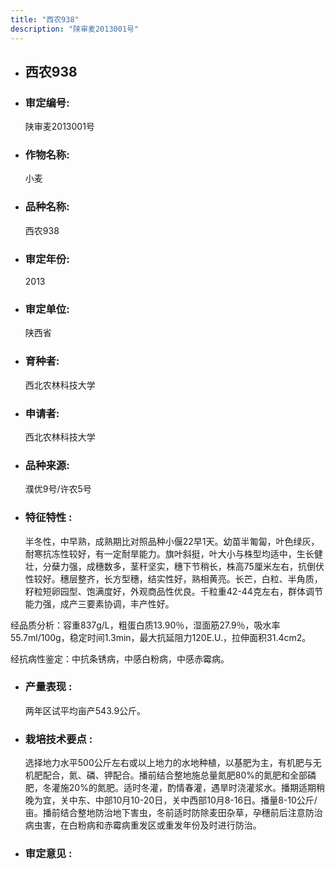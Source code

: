 ```yaml
---
title: "西农938"
description: "陕审麦2013001号"
---
```

* ## 西农938
* ###  审定编号:  
   陕审麦2013001号

*  ### 作物名称:  
   小麦

*   ###  品种名称: 
    西农938

*   ### 审定年份: 
    2013

*   ### 审定单位:  
    陕西省

*   ### 育种者:  
    西北农林科技大学

*   ### 申请者:  
    西北农林科技大学

*   ### 品种来源:  
    濮优9号/许农5号

*   ### 特征特性 : 
    半冬性，中早熟，成熟期比对照品种小偃22早1天。幼苗半匍匐，叶色绿灰，耐寒抗冻性较好，有一定耐旱能力。旗叶斜挺，叶大小与株型均适中，生长健壮，分蘖力强，成穗数多，茎秆坚实，穗下节稍长，株高75厘米左右，抗倒伏性较好。穗层整齐，长方型穗，结实性好，熟相黄亮。长芒，白粒、半角质，籽粒短卵园型、饱满度好，外观商品性优良。千粒重42-44克左右，群体调节能力强，成产三要素协调，丰产性好。
经品质分析：容重837g/L，粗蛋白质13.90％，湿面筋27.9％，吸水率55.7ml/100g，稳定时间1.3min，最大抗延阻力120E.U.，拉伸面积31.4cm2。 
经抗病性鉴定：中抗条锈病，中感白粉病，中感赤霉病。

*   ### 产量表现 : 
    两年区试平均亩产543.9公斤。

*   ### 栽培技术要点 : 
    选择地力水平500公斤左右或以上地力的水地种植，以基肥为主，有机肥与无机肥配合，氮、磷、钾配合。播前结合整地施总量氮肥80%的氮肥和全部磷肥，冬灌施20%的氮肥。适时冬灌，酌情春灌，遇旱时浇灌浆水。播期适期稍晚为宜，关中东、中部10月10-20日，关中西部10月8-16日。播量8-10公斤/亩。播前结合整地防治地下害虫，冬前适时防除麦田杂草，孕穗前后注意防治病虫害，在白粉病和赤霉病重发区或重发年份及时进行防治。

*   ### 审定意见 : 
    
